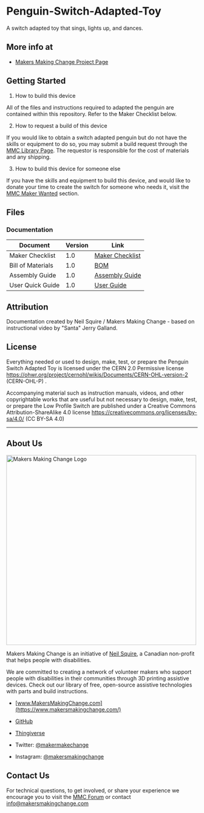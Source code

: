 # Penguin-Switch-Adapted-Toy
A switch adapted toy that sings, lights up, and dances.

## More info at
- [Makers Making Change Project Page](https://makersmakingchange.com/?post_type=project&p=15073&preview=true)

## Getting Started
1. How to build this device

All of the files and instructions required to adapted the penguin are contained within this repository. Refer to the Maker Checklist below.

2. How to request a build of this device

If you would like to obtain a switch adapted penguin but do not have the skills or equipment to do so, you may submit a build request through the [MMC Library Page](https://makersmakingchange.com/?post_type=project&p=15073&preview=true). The requestor is responsible for the cost of materials and any shipping.

3. How to build this device for someone else

If you have the skills and equipment to build this device, and would like to donate your time to create the switch for someone who needs it, visit the [MMC Maker Wanted](https://makersmakingchange.com/maker-wanted/) section.


## Files

### Documentation
| Document             | Version | Link                                                                                  |
|----------------------|---------|---------------------------------------------------------------------------------------|
| Maker Checklist      | 1.0     | [Maker Checklist](/Documentation/Penguin_Switch_Adpated_Toy_Maker_Checklist_v1.0.pdf)         |
| Bill of Materials    | 1.0     | [BOM](/Documentation/Penguin_Switch_Adpated_Toy_BOM_V1.0.xlsx)                                |           |
| Assembly Guide       | 1.0     | [Assembly Guide](/Documentation/Penguin_Switch_Adpated_Toy_Assembly_Guide_v1.0.pdf)           |      
| User Quick Guide     | 1.0     | [User Guide](/Documentation/Penguin_Switch_Adpated_Toy_User_Guide_v1.0.pdf)                  |


## Attribution 
Documentation created by Neil Squire / Makers Making Change - based on instructional video by "Santa" Jerry Galland.
 

## License 
Everything needed or used to design, make, test, or prepare the Penguin Switch Adapted Toy is licensed under the CERN 2.0 Permissive license <https://ohwr.org/project/cernohl/wikis/Documents/CERN-OHL-version-2> (CERN-OHL-P) . 

 
Accompanying material such as instruction manuals, videos, and other copyrightable works that are useful but not necessary to design, make, test, or prepare the Low Profile Switch are published under a Creative Commons Attribution-ShareAlike 4.0 license <https://creativecommons.org/licenses/by-sa/4.0/> (CC BY-SA 4.0) 
 


 ----

 ## About Us 

<img src="https://www.makersmakingchange.com/wp-content/uploads/logo/mmc_logo.svg" width="500" alt="Makers Making Change Logo"> 

 

Makers Making Change is an initiative of [Neil Squire](https://www.neilsquire.ca/), a Canadian non-profit that helps people with disabilities. 

 

We are committed to creating a network of volunteer makers who support people with disabilities in their communities through 3D printing assistive devices. Check out our library of free, open-source assistive technologies with parts and build instructions. 

 

 - [www.MakersMakingChange.com](https://www.makersmakingchange.com/) 

 - [GitHub](https://github.com/makersmakingchange) 

 - [Thingiverse](https://www.thingiverse.com/makersmakingchange/about) 

 - Twitter: [@makermakechange](https://twitter.com/makermakechange) 

 - Instagram: [@makersmakingchange](https://www.instagram.com/makersmakingchange) 

 

## Contact Us 

For technical questions, to get involved, or share your experience we encourage you to visit the [MMC Forum]( https://www.makersmakingchange.com/forum) or contact info@makersmakingchange.com 





